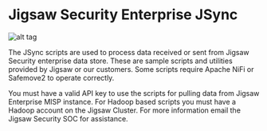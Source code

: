 # Jigsaw Security Enterprise JSync

![alt tag](https://ui.slcsecurity.com/img/custom/JSLOGO.png)

The JSync scripts are used to process data received or sent from Jigsaw Security enterprise data store. These are sample scripts and utilities provided by Jigsaw or our customers. Some scripts require Apache NiFi or Safemove2 to operate correctly.  <P></P>
You must have a valid API key to use the scripts for pulling data from Jigsaw Enterprise MISP instance. For Hadoop based scripts you must have a Hadoop account on the Jigsaw Cluster. For more information email the Jigsaw Security SOC for assistance. 
